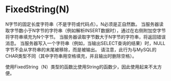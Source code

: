 # FixedString(N)

N字节的固定长度字符串（不是字符或代码点）。N必须是正自然数。
当服务器读取字节数小于N字节的字符串（例如解析INSERT数据时），通过在右侧附加空字节将字符串填充为N个字节。
当服务器读取字节数大于N字节的字符串，将返回错误消息。
当服务器写入一个字符串（例如，当输出SELECT查询的结果）时，NULL字节不会从字符串的末尾被移除，而是被输出。
请注意，此行为与MySQL的CHAR类型不同（其中字符串用空格填充，并且输出时删除空格）。

使用FixedString（N）类型的函数比使用String的函数少，因此使用起来不太方便。

